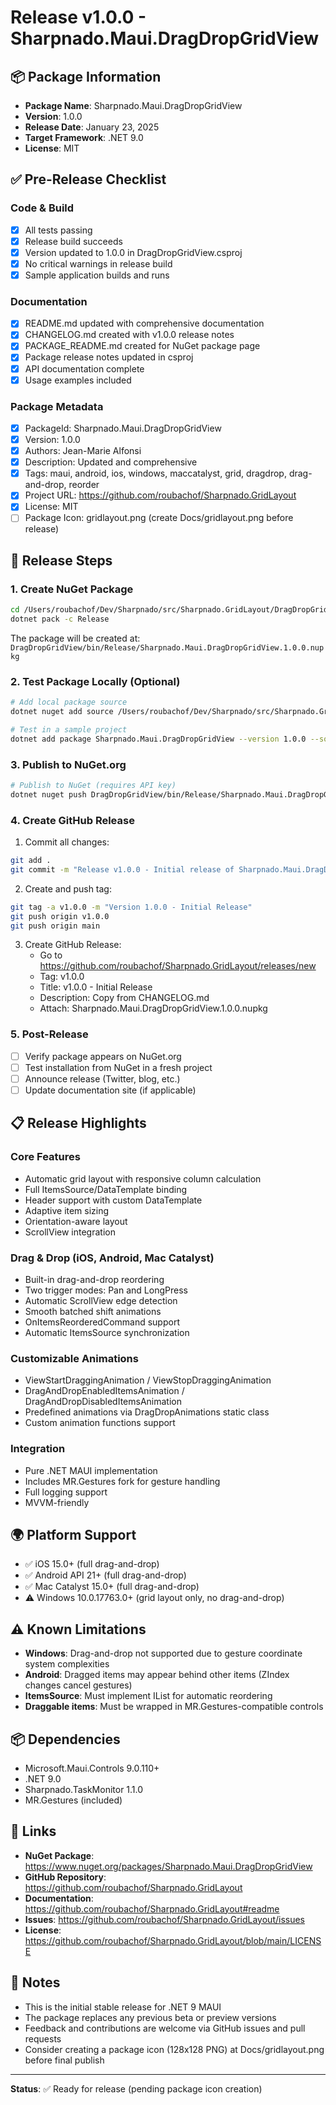 # Release v1.0.0 - Sharpnado.Maui.DragDropGridView

## 📦 Package Information

- **Package Name**: Sharpnado.Maui.DragDropGridView
- **Version**: 1.0.0
- **Release Date**: January 23, 2025
- **Target Framework**: .NET 9.0
- **License**: MIT

## ✅ Pre-Release Checklist

### Code & Build
- [x] All tests passing
- [x] Release build succeeds
- [x] Version updated to 1.0.0 in DragDropGridView.csproj
- [x] No critical warnings in release build
- [x] Sample application builds and runs

### Documentation
- [x] README.md updated with comprehensive documentation
- [x] CHANGELOG.md created with v1.0.0 release notes
- [x] PACKAGE_README.md created for NuGet package page
- [x] Package release notes updated in csproj
- [x] API documentation complete
- [x] Usage examples included

### Package Metadata
- [x] PackageId: Sharpnado.Maui.DragDropGridView
- [x] Version: 1.0.0
- [x] Authors: Jean-Marie Alfonsi
- [x] Description: Updated and comprehensive
- [x] Tags: maui, android, ios, windows, maccatalyst, grid, dragdrop, drag-and-drop, reorder
- [x] Project URL: https://github.com/roubachof/Sharpnado.GridLayout
- [x] License: MIT
- [ ] Package Icon: gridlayout.png (create Docs/gridlayout.png before release)

## 🚀 Release Steps

### 1. Create NuGet Package

```bash
cd /Users/roubachof/Dev/Sharpnado/src/Sharpnado.GridLayout/DragDropGridView
dotnet pack -c Release
```

The package will be created at:
`DragDropGridView/bin/Release/Sharpnado.Maui.DragDropGridView.1.0.0.nupkg`

### 2. Test Package Locally (Optional)

```bash
# Add local package source
dotnet nuget add source /Users/roubachof/Dev/Sharpnado/src/Sharpnado.GridLayout/DragDropGridView/bin/Release --name LocalPackages

# Test in a sample project
dotnet add package Sharpnado.Maui.DragDropGridView --version 1.0.0 --source LocalPackages
```

### 3. Publish to NuGet.org

```bash
# Publish to NuGet (requires API key)
dotnet nuget push DragDropGridView/bin/Release/Sharpnado.Maui.DragDropGridView.1.0.0.nupkg --api-key YOUR_API_KEY --source https://api.nuget.org/v3/index.json
```

### 4. Create GitHub Release

1. Commit all changes:
```bash
git add .
git commit -m "Release v1.0.0 - Initial release of Sharpnado.Maui.DragDropGridView"
```

2. Create and push tag:
```bash
git tag -a v1.0.0 -m "Version 1.0.0 - Initial Release"
git push origin v1.0.0
git push origin main
```

3. Create GitHub Release:
   - Go to https://github.com/roubachof/Sharpnado.GridLayout/releases/new
   - Tag: v1.0.0
   - Title: v1.0.0 - Initial Release
   - Description: Copy from CHANGELOG.md
   - Attach: Sharpnado.Maui.DragDropGridView.1.0.0.nupkg

### 5. Post-Release

- [ ] Verify package appears on NuGet.org
- [ ] Test installation from NuGet in a fresh project
- [ ] Announce release (Twitter, blog, etc.)
- [ ] Update documentation site (if applicable)

## 📋 Release Highlights

### Core Features
- Automatic grid layout with responsive column calculation
- Full ItemsSource/DataTemplate binding
- Header support with custom DataTemplate
- Adaptive item sizing
- Orientation-aware layout
- ScrollView integration

### Drag & Drop (iOS, Android, Mac Catalyst)
- Built-in drag-and-drop reordering
- Two trigger modes: Pan and LongPress
- Automatic ScrollView edge detection
- Smooth batched shift animations
- OnItemsReorderedCommand support
- Automatic ItemsSource synchronization

### Customizable Animations
- ViewStartDraggingAnimation / ViewStopDraggingAnimation
- DragAndDropEnabledItemsAnimation / DragAndDropDisabledItemsAnimation
- Predefined animations via DragDropAnimations static class
- Custom animation functions support

### Integration
- Pure .NET MAUI implementation
- Includes MR.Gestures fork for gesture handling
- Full logging support
- MVVM-friendly

## 🌍 Platform Support

- ✅ iOS 15.0+ (full drag-and-drop)
- ✅ Android API 21+ (full drag-and-drop)
- ✅ Mac Catalyst 15.0+ (full drag-and-drop)
- ⚠️ Windows 10.0.17763.0+ (grid layout only, no drag-and-drop)

## ⚠️ Known Limitations

- **Windows**: Drag-and-drop not supported due to gesture coordinate system complexities
- **Android**: Dragged items may appear behind other items (ZIndex changes cancel gestures)
- **ItemsSource**: Must implement IList for automatic reordering
- **Draggable items**: Must be wrapped in MR.Gestures-compatible controls

## 📦 Dependencies

- Microsoft.Maui.Controls 9.0.110+
- .NET 9.0
- Sharpnado.TaskMonitor 1.1.0
- MR.Gestures (included)

## 🔗 Links

- **NuGet Package**: https://www.nuget.org/packages/Sharpnado.Maui.DragDropGridView
- **GitHub Repository**: https://github.com/roubachof/Sharpnado.GridLayout
- **Documentation**: https://github.com/roubachof/Sharpnado.GridLayout#readme
- **Issues**: https://github.com/roubachof/Sharpnado.GridLayout/issues
- **License**: https://github.com/roubachof/Sharpnado.GridLayout/blob/main/LICENSE

## 📝 Notes

- This is the initial stable release for .NET 9 MAUI
- The package replaces any previous beta or preview versions
- Feedback and contributions are welcome via GitHub issues and pull requests
- Consider creating a package icon (128x128 PNG) at Docs/gridlayout.png before final publish

---

**Status**: ✅ Ready for release (pending package icon creation)
